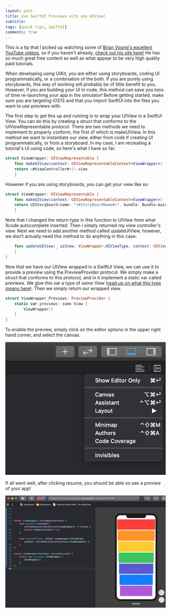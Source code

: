 ```yaml
---
layout: post
title: Use SwiftUI Previews with any UIView!
subtitle:
tags: [quick tips, SwiftUI]
comments: true
---
```


This is a tip that I picked up watching some of [Brian Voong's excellent YouTube videos](https://www.youtube.com/channel/UCuP2vJ6kRutQBfRmdcI92mA), so if you haven't already, [check out his site here!](https://www.letsbuildthatapp.com) He has so much great free content as well as what appear to be very high quality paid tutorials.

When developing using UIKit, you are either using storyboards, coding UI programmatically, or a combination of the both. If you are purely using storyboards, this way of working will probably be of little benefit to you. However, if you are building your UI in code, this method can save you tons of time re-launching your app in the simulator! Before getting started, make sure you are targeting iOS13 and that you import SwiftUI into the files you want to use previews with.

The first step to get this up and running is to wrap your UIView in a SwiftUI View. You can do this by creating a struct that conforms to the UIViewRepresentable protocol. There are two methods we need to implement to properly conform, the first of which is makeUIView. In this method we want to instantiate our view, either from code if creating UI programmatically, or from a storyboard. In my case, I am recreating a tutorial's UI using code, so here's what I have so far:

```swift
struct ViewWrapper: UIViewRepresentable {
    func makeUIView(context: UIViewRepresentableContext<ViewWrapper>) -> UIView {
    return <#ViewController#>().view
    }
```

However if you are using storyboards, you can get your view like so:
```swift
struct ViewWrapper: UIViewRepresentable {
    func makeUIView(context: UIViewRepresentableContext<ViewWrapper>) -> UIView {
    return UIStoryboard(name: "<#StoryBoardName#>", bundle: Bundle.main).instantiateViewController(identifier: "<#ViewControllerID#>").view
    }
```

Note that I changed the return type in this function to UIView from what Xcode autocomplete inserted. Then I simply returned my view controller's view. Next we need to add another method called updateUIView, however, we don't actually need this method to do anything in this case:

```swift
    func updateUIView(_ uiView: ViewWrapper.UIViewType, context: UIViewRepresentableContext<ViewWrapper>) {
    }
}
```

Now that we have our UIView wrapped in a SwiftUI View, we can use it to provide a preview using the PreviewProvider protocol. We simply make a struct that conforms to this protocol, and in it implement a static var called previews. We give this var a type of some View ([read up on what this type means here](https://medium.com/@PhiJay/whats-this-some-in-swiftui-34e2c126d4c4)). Then we simply return our wrapped view.

```swift
struct ViewWrapper_Previews: PreviewProvider {
    static var previews: some View {
        ViewWrapper()
    }
}
```

To enable the preview, simply click on the editor options in the upper right hand corner, and select the canvas.

![](/img/2019-11-6-swiftui-previews/screen-shot-1.jpg)

If all went well, after clicking resume, you should be able so see a preview of your app!

![](/img/2019-11-6-swiftui-previews/screen-shot-2.jpg)
